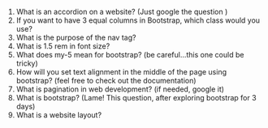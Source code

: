 1. What is an accordion on a website? (Just google the question )
2. If you want to have 3 equal columns in Bootstrap, which class would you use?
3. What is the purpose of the nav tag?
4. What is 1.5 rem in font size?
5. What does my-5 mean for bootstrap? (be careful...this one could be tricky)
6. How will you set text alignment in the middle of the page using bootstrap? (feel free to check out the documentation)
7. What is pagination in web development? (if needed, google it)
8. What is bootstrap? (Lame! This question, after exploring bootstrap for 3 days)
9. What is a website layout?
